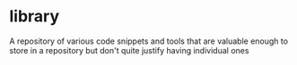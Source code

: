 # library
A repository of various code snippets and tools that are valuable enough to store in a repository but don't quite justify having individual ones
